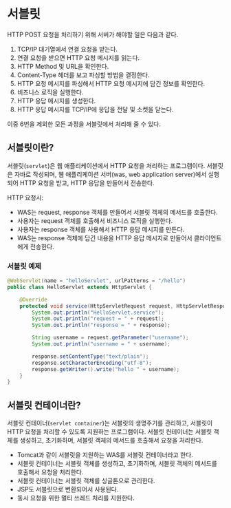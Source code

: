 # 서블릿

HTTP POST 요청을 처리하기 위해 서버가 해야할 일은 다음과 같다.

1. TCP/IP 대기열에서 연결 요청을 받는다.
2. 연결 요청을 받으면 HTTP 요청 메시지를 읽는다.
3. HTTP Method 및 URL을 확인한다.
4. Content-Type 헤더를 보고 파싱할 방법을 결정한다.
5. HTTP 요청 메시지를 파싱해서 HTTP 요청 메시지에 담긴 정보를 확인한다.
6. 비즈니스 로직을 실행한다.
7. HTTP 응답 메시지를 생성한다.
8. HTTP 응답 메시지를 TCP/IP에 응답을 전달 및 소켓을 닫는다.

이중 6번을 제외한 모든 과정을 서블릿에서 처리해 줄 수 있다.

## 서블릿이란?

서블릿(`servlet`)은 웹 애플리케이션에서 HTTP 요청을 처리하는 프로그램이다. 서블릿은 자바로 작성되며, 웹 애플리케이션 서버(was, web application server)에서 실행되어 HTTP 요청을 받고, HTTP 응답을 만들어서 전송한다.

HTTP 요청시:

- WAS는 request, response 객체를 만들어서 서블릿 객체의 메서드를 호출한다.
- 사용자는 request 객체를 호출해서 비즈니스 로직을 실행한다.
- 사용자는 response 객체를 사용해서 HTTP 응답 메시지를 만든다.
- WAS는 response 객체에 담긴 내용을 HTTP 응답 메시지로 만들어서 클라이언트에게 전송한다.

### 서블릿 예제

```java
@WebServlet(name = "helloServlet", urlPatterns = "/hello")
public class HelloServlet extends HttpServlet {

    @Override
    protected void service(HttpServletRequest request, HttpServletResponse response) throws ServletException, IOException {
        System.out.println("HelloServlet.service");
        System.out.println("request = " + request);
        System.out.println("response = " + response);

        String username = request.getParameter("username");
        System.out.println("username = " + username);

        response.setContentType("text/plain");
        response.setCharacterEncoding("utf-8");
        response.getWriter().write("hello " + username);
    }
}
```

## 서블릿 컨테이너란?

서블릿 컨테이너(`servlet container`)는 서블릿의 생명주기를 관리하고, 서블릿이 HTTP 요청을 처리할 수 있도록 지원하는 프로그램이다. 서블릿 컨테이너는 서블릿 객체를 생성하고, 초기화하며, 서블릿 객체의 메서드를 호출해서 요청을 처리한다.

- Tomcat과 같이 서블릿을 지원하는 WAS를 서블릿 컨테이너라고 한다.
- 서블릿 컨테이너는 서블릿 객체를 생성하고, 초기화하며, 서블릿 객체의 메서드를 호출해서 요청을 처리한다.
- 서블릿 컨테이너는 서블릿 객체를 싱글톤으로 관리한다.
- JSP도 서블릿으로 변환되어서 사용된다.
- 동시 요청을 위한 멀티 쓰레드 처리를 지원한다.
